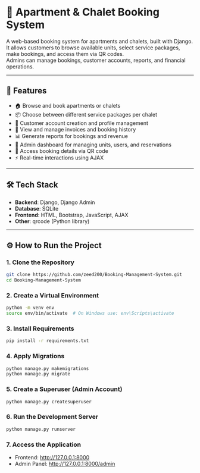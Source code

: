 # 🏡 Apartment & Chalet Booking System

A web-based booking system for apartments and chalets, built with Django.  
It allows customers to browse available units, select service packages, make bookings, and access them via QR codes.  
Admins can manage bookings, customer accounts, reports, and financial operations.

---

## 🚀 Features

- 🏠 Browse and book apartments or chalets
- 📦 Choose between different service packages per chalet
- 👤 Customer account creation and profile management
- 🧾 View and manage invoices and booking history
- 📊 Generate reports for bookings and revenue
- 🔐 Admin dashboard for managing units, users, and reservations
- 📲 Access booking details via QR code
- ⚡ Real-time interactions using AJAX

---

## 🛠 Tech Stack

- **Backend**: Django, Django Admin
- **Database**: SQLite 
- **Frontend**: HTML, Bootstrap, JavaScript, AJAX
- **Other**: qrcode (Python library)

---

## ⚙️ How to Run the Project

### 1. Clone the Repository
```bash
git clone https://github.com/zeed200/Booking-Management-System.git
cd Booking-Management-System
```
### 2. Create a Virtual Environment
```bash
python -m venv env
source env/bin/activate  # On Windows use: env\Scripts\activate
```
### 3. Install Requirements
```bash
pip install -r requirements.txt
```
### 4. Apply Migrations
```bash
python manage.py makemigrations
python manage.py migrate
```
### 5. Create a Superuser (Admin Account)
```bash
python manage.py createsuperuser
```   
### 6. Run the Development Server
```bash
python manage.py runserver
```
### 7. Access the Application
   
- Frontend: http://127.0.0.1:8000
- Admin Panel: http://127.0.0.1:8000/admin 
